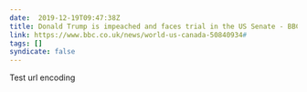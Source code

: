 ```yaml
---
date:  2019-12-19T09:47:38Z
title: Donald Trump is impeached and faces trial in the US Senate - BBC News
link: https://www.bbc.co.uk/news/world-us-canada-50840934#
tags: []
syndicate: false
---
```

Test url encoding

